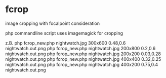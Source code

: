 # fcrop
image cropping with focalpoint consideration

php commandline script uses imagemagick for cropping

z.B.
php fcrop_new.php nightwatch.jpg 300x600 0.48,0.6 nightwatch.out.png
php fcrop_new.php nightwatch.jpg 200x800 0.2,0.6 nightwatch.out.png
php fcrop_new.php nightwatch.jpg 200x200 0.03,0.28 nightwatch.out.png
php fcrop_new.php nightwatch.jpg 400x400 0.32,0.25 nightwatch.out.png
php fcrop_new.php nightwatch.jpg 400x200 0.75,0.4 nightwatch.out.png


